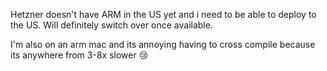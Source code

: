 Hetzner doesn't have ARM in the US yet and i need to be able to deploy to the US.
Will definitely switch over once available.

I'm also on an arm mac and its annoying having to cross compile because its anywhere from 3-8x slower :cry:

